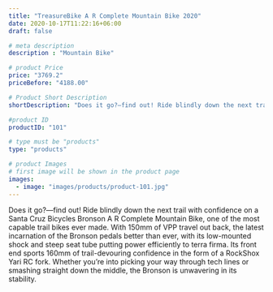 ```yaml
---
title: "TreasureBike A R Complete Mountain Bike 2020"
date: 2020-10-17T11:22:16+06:00
draft: false

# meta description
description : "Mountain Bike"

# product Price
price: "3769.2"
priceBefore: "4188.00"

# Product Short Description
shortDescription: "Does it go?—find out! Ride blindly down the next trail.."

#product ID
productID: "101"

# type must be "products"
type: "products"

# product Images
# first image will be shown in the product page
images:
  - image: "images/products/product-101.jpg"
---
```


Does it go?—find out! Ride blindly down the next trail with confidence on a Santa Cruz Bicycles Bronson A R Complete Mountain Bike, one of the most capable trail bikes ever made. With 150mm of VPP travel out back, the latest incarnation of the Bronson pedals better than ever, with its low-mounted shock and steep seat tube putting power efficiently to terra firma. Its front end sports 160mm of trail-devouring confidence in the form of a RockShox Yari RC fork. Whether you’re into picking your way through tech lines or smashing straight down the middle, the Bronson is unwavering in its stability.
